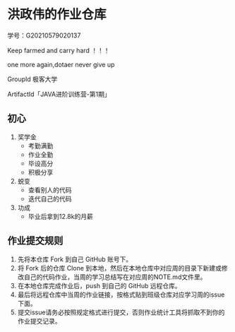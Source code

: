 # 洪政伟的作业仓库
学号：G20210579020137

Keep   farmed   and carry  hard ！！！

one more again,dotaer never give up
 
GroupId 极客大学

ArtifactId「JAVA进阶训练营-第1期」 

## 初心
1. 奖学金
    - 考勤满勤
    - 作业全勤
    - 毕设高分
    - 积极分享
2. 蜕变
    - 查看别人的代码
    - 迭代自己的代码
3. 功成
    - 毕业后拿到12.8k的月薪  
 
## 作业提交规则
 
1. 先将本仓库 Fork 到自己 GitHub 账号下。
2. 将 Fork 后的仓库 Clone 到本地，然后在本地仓库中对应周的目录下新建或修改自己的代码作业，当周的学习总结写在对应周的NOTE.md文件里。
3. 在本地仓库完成作业后，push 到自己的 GitHub 远程仓库。
4. 最后将远程仓库中当周的作业链接，按格式贴到班级仓库对应学习周的issue下面。
5. 提交issue请务必按照规定格式进行提交，否则作业统计工具将抓取不到你的作业提交记录。 


 